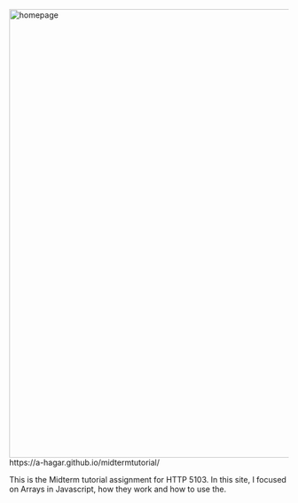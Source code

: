 <img width="809" alt="homepage" src="https://user-images.githubusercontent.com/75767321/110249203-13673780-7f43-11eb-8487-5c42818cc732.png">
https://a-hagar.github.io/midtermtutorial/

This is the Midterm tutorial assignment for HTTP 5103. In this site, I focused on Arrays in Javascript, how they work and how to use the.
